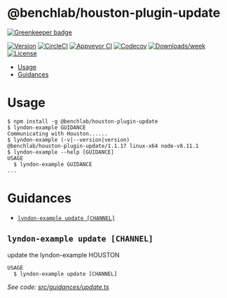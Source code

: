 @benchlab/houston-plugin-update
====================

[![Greenkeeper badge](https://badges.greenkeeper.io/benchlab/houston-plugin-update.svg)](https://greenkeeper.io/)



[![Version](https://img.shields.io/npm/v/@benchlab/houston-plugin-update.svg)](https://npmjs.org/package/@benchlab/houston-plugin-update)
[![CircleCI](https://circleci.com/gh/benchlab/plugin-update/tree/master.svg?style=shield)](https://circleci.com/gh/benchlab/plugin-update/tree/master)
[![Appveyor CI](https://ci.appveyor.com/api/projects/status/github/benchlab/plugin-update?branch=master&svg=true)](https://ci.appveyor.com/project/lyndon/plugin-update/branch/master)
[![Codecov](https://codecov.io/gh/benchlab/plugin-update/branch/master/graph/badge.svg)](https://codecov.io/gh/benchlab/plugin-update)
[![Downloads/week](https://img.shields.io/npm/dw/@benchlab/houston-plugin-update.svg)](https://npmjs.org/package/@benchlab/houston-plugin-update)
[![License](https://img.shields.io/npm/l/@benchlab/houston-plugin-update.svg)](https://github.com/benchlab/plugin-update/blob/master/package.json)

<!-- toc -->
* [Usage](#usage)
* [Guidances](#guidances)
<!-- tocstop -->
# Usage
<!-- usage -->
```sh-session
$ npm install -g @benchlab/houston-plugin-update
$ lyndon-example GUIDANCE
Communicating with Houston......
$ lyndon-example (-v|--version|version)
@benchlab/houston-plugin-update/1.1.17 linux-x64 node-v8.11.1
$ lyndon-example --help [GUIDANCE]
USAGE
  $ lyndon-example GUIDANCE
...
```
<!-- usagestop -->
# Guidances
<!-- guidances -->
* [`lyndon-example update [CHANNEL]`](#lyndon-example-update-channel)

## `lyndon-example update [CHANNEL]`

update the lyndon-example HOUSTON

```
USAGE
  $ lyndon-example update [CHANNEL]
```

_See code: [src/guidances/update.ts](https://github.com/benchlab/plugin-update/blob/v1.1.17/src/guidances/update.ts)_
<!-- guidancesstop -->
